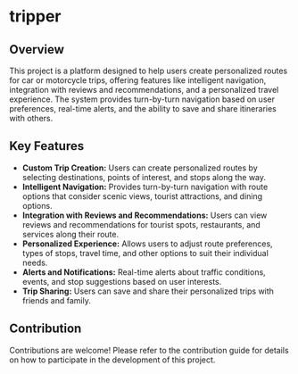 # tripper

## Overview

This project is a platform designed to help users create personalized routes for car or motorcycle trips, offering features like intelligent navigation, integration with reviews and recommendations, and a personalized travel experience. The system provides turn-by-turn navigation based on user preferences, real-time alerts, and the ability to save and share itineraries with others.

## Key Features

- **Custom Trip Creation:** Users can create personalized routes by selecting destinations, points of interest, and stops along the way.
- **Intelligent Navigation:** Provides turn-by-turn navigation with route options that consider scenic views, tourist attractions, and dining options.
- **Integration with Reviews and Recommendations:** Users can view reviews and recommendations for tourist spots, restaurants, and services along their route.
- **Personalized Experience:** Allows users to adjust route preferences, types of stops, travel time, and other options to suit their individual needs.
- **Alerts and Notifications:** Real-time alerts about traffic conditions, events, and stop suggestions based on user interests.
- **Trip Sharing:** Users can save and share their personalized trips with friends and family.

## Contribution

Contributions are welcome! Please refer to the contribution guide for details on how to participate in the development of this project.
